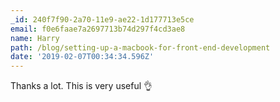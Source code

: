 ```yaml
---
_id: 240f7f90-2a70-11e9-ae22-1d177713e5ce
email: f0e6faae7a2697713b74d297f4cd3ae8
name: Harry
path: /blog/setting-up-a-macbook-for-front-end-development
date: '2019-02-07T00:34:34.596Z'
---
```

Thanks a lot. This is very useful 👌
